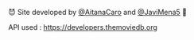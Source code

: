 😈
Site developed by [@AitanaCaro](https://github.com/AitanaCaro) and [@JaviMena5](https://github.com/javimena5) 👯

API used : https://developers.themoviedb.org
